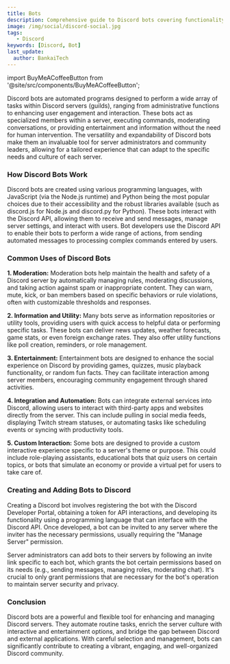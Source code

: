 ```yaml
---
title: Bots
description: Comprehensive guide to Discord bots covering functionality, common uses, moderation, entertainment, and integration capabilities.
image: /img/social/discord-social.jpg
tags:
   - Discord
keywords: [Discord, Bot]
last_update:
  author: BankaiTech
---
```

import BuyMeACoffeeButton from '@site/src/components/BuyMeACoffeeButton';


Discord bots are automated programs designed to perform a wide array of tasks within Discord servers (guilds), ranging from administrative functions to enhancing user engagement and interaction. These bots act as specialized members within a server, executing commands, moderating conversations, or providing entertainment and information without the need for human intervention. The versatility and expandability of Discord bots make them an invaluable tool for server administrators and community leaders, allowing for a tailored experience that can adapt to the specific needs and culture of each server.

### **How Discord Bots Work**

Discord bots are created using various programming languages, with JavaScript (via the Node.js runtime) and Python being the most popular choices due to their accessibility and the robust libraries available (such as discord.js for Node.js and discord.py for Python). These bots interact with the Discord API, allowing them to receive and send messages, manage server settings, and interact with users. Bot developers use the Discord API to enable their bots to perform a wide range of actions, from sending automated messages to processing complex commands entered by users.

### **Common Uses of Discord Bots**

**1. Moderation:**
Moderation bots help maintain the health and safety of a Discord server by automatically managing rules, moderating discussions, and taking action against spam or inappropriate content. They can warn, mute, kick, or ban members based on specific behaviors or rule violations, often with customizable thresholds and responses.

**2. Information and Utility:**
Many bots serve as information repositories or utility tools, providing users with quick access to helpful data or performing specific tasks. These bots can deliver news updates, weather forecasts, game stats, or even foreign exchange rates. They also offer utility functions like poll creation, reminders, or role management.

**3. Entertainment:**
Entertainment bots are designed to enhance the social experience on Discord by providing games, quizzes, music playback functionality, or random fun facts. They can facilitate interaction among server members, encouraging community engagement through shared activities.

**4. Integration and Automation:**
Bots can integrate external services into Discord, allowing users to interact with third-party apps and websites directly from the server. This can include pulling in social media feeds, displaying Twitch stream statuses, or automating tasks like scheduling events or syncing with productivity tools.

**5. Custom Interaction:**
Some bots are designed to provide a custom interactive experience specific to a server's theme or purpose. This could include role-playing assistants, educational bots that quiz users on certain topics, or bots that simulate an economy or provide a virtual pet for users to take care of.

### **Creating and Adding Bots to Discord**

Creating a Discord bot involves registering the bot with the Discord Developer Portal, obtaining a token for API interactions, and developing its functionality using a programming language that can interface with the Discord API. Once developed, a bot can be invited to any server where the inviter has the necessary permissions, usually requiring the "Manage Server" permission.

Server administrators can add bots to their servers by following an invite link specific to each bot, which grants the bot certain permissions based on its needs (e.g., sending messages, managing roles, moderating chat). It's crucial to only grant permissions that are necessary for the bot's operation to maintain server security and privacy.

### **Conclusion**

Discord bots are a powerful and flexible tool for enhancing and managing Discord servers. They automate routine tasks, enrich the server culture with interactive and entertainment options, and bridge the gap between Discord and external applications. With careful selection and management, bots can significantly contribute to creating a vibrant, engaging, and well-organized Discord community.

<BuyMeACoffeeButton />
